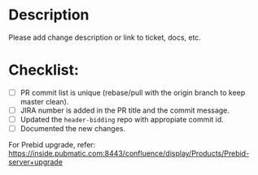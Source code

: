 # Description

Please add change description or link to ticket, docs, etc.

# Checklist:

- [ ] PR commit list is unique (rebase/pull with the origin branch to keep master clean).
- [ ] JIRA number is added in the PR title and the commit message.
- [ ] Updated the `header-bidding` repo with appropiate commit id.
- [ ] Documented the new changes.

For Prebid upgrade, refer: https://inside.pubmatic.com:8443/confluence/display/Products/Prebid-server+upgrade
